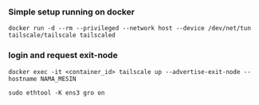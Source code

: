### Simple setup running on docker

```
docker run -d --rm --privileged --network host --device /dev/net/tun tailscale/tailscale tailscaled
```

### login and request exit-node
```
docker exec -it <container_id> tailscale up --advertise-exit-node --hostname NAMA_MESIN
```

```
sudo ethtool -K ens3 gro on
```
